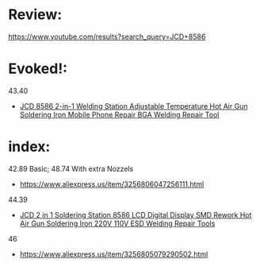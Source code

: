 # Review:
https://www.youtube.com/results?search_query=JCD+8586

# Evoked!:
43.40
- [JCD 8586 2-in-1 Welding Station Adjustable Temperature Hot Air Gun Soldering Iron Mobile Phone Repair BGA Welding Repair Tool](https://www.aliexpress.us/item/3256806441767425.html)

# index:
42.89 Basic; 48.74 With extra Nozzels
- https://www.aliexpress.us/item/3256806047256111.html

44.39
- [JCD 2 in 1 Soldering Station 8586 LCD Digital Display SMD Rework Hot Air Gun Soldering Iron 220V 110V ESD Welding Repair Tools](https://www.aliexpress.us/item/3256805974803145.html)

46
- https://www.aliexpress.us/item/3256805079290502.html

